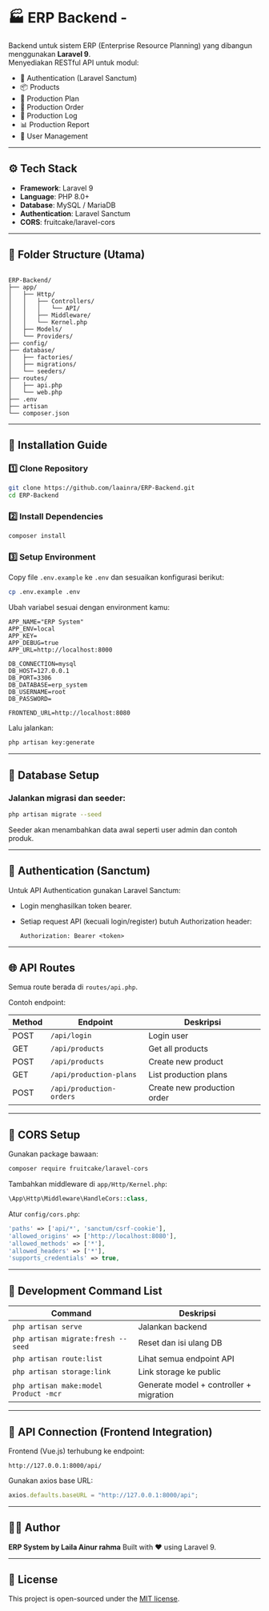 

# 🏭 ERP Backend - 

Backend untuk sistem ERP (Enterprise Resource Planning) yang dibangun menggunakan **Laravel 9**.  
Menyediakan RESTful API untuk modul:
- 🔐 Authentication (Laravel Sanctum)
- 📦 Products
- 🧩 Production Plan
- 🧾 Production Order
- 🧱 Production Log
- 📊 Production Report
- 👥 User Management

---

## ⚙️ Tech Stack

- **Framework**: Laravel 9
- **Language**: PHP 8.0+
- **Database**: MySQL / MariaDB
- **Authentication**: Laravel Sanctum
- **CORS**: fruitcake/laravel-cors

---

## 📁 Folder Structure (Utama)

```

ERP-Backend/
├── app/
│   ├── Http/
│   │   ├── Controllers/
│   │   │   └── API/
│   │   ├── Middleware/
│   │   └── Kernel.php
│   ├── Models/
│   └── Providers/
├── config/
├── database/
│   ├── factories/
│   ├── migrations/
│   └── seeders/
├── routes/
│   ├── api.php
│   └── web.php
├── .env
├── artisan
└── composer.json

````

---

## 🚀 Installation Guide

### 1️⃣ Clone Repository
```bash
git clone https://github.com/laainra/ERP-Backend.git
cd ERP-Backend
````

### 2️⃣ Install Dependencies

```bash
composer install
```

### 3️⃣ Setup Environment

Copy file `.env.example` ke `.env` dan sesuaikan konfigurasi berikut:

```bash
cp .env.example .env
```

Ubah variabel sesuai dengan environment kamu:

```env
APP_NAME="ERP System"
APP_ENV=local
APP_KEY=
APP_DEBUG=true
APP_URL=http://localhost:8000

DB_CONNECTION=mysql
DB_HOST=127.0.0.1
DB_PORT=3306
DB_DATABASE=erp_system
DB_USERNAME=root
DB_PASSWORD=

FRONTEND_URL=http://localhost:8080
```

Lalu jalankan:

```bash
php artisan key:generate
```

---

## 🧱 Database Setup

### Jalankan migrasi dan seeder:

```bash
php artisan migrate --seed
```

Seeder akan menambahkan data awal seperti user admin dan contoh produk.

---

## 🔐 Authentication (Sanctum)

Untuk API Authentication gunakan Laravel Sanctum:

* Login menghasilkan token bearer.
* Setiap request API (kecuali login/register) butuh Authorization header:

  ```
  Authorization: Bearer <token>
  ```

---

## 🌐 API Routes

Semua route berada di `routes/api.php`.

Contoh endpoint:

| Method | Endpoint                 | Deskripsi                   |
| ------ | ------------------------ | --------------------------- |
| POST   | `/api/login`             | Login user                  |
| GET    | `/api/products`          | Get all products            |
| POST   | `/api/products`          | Create new product          |
| GET    | `/api/production-plans`  | List production plans       |
| POST   | `/api/production-orders` | Create new production order |

---

## 🔄 CORS Setup

Gunakan package bawaan:

```bash
composer require fruitcake/laravel-cors
```

Tambahkan middleware di `app/Http/Kernel.php`:

```php
\App\Http\Middleware\HandleCors::class,
```

Atur `config/cors.php`:

```php
'paths' => ['api/*', 'sanctum/csrf-cookie'],
'allowed_origins' => ['http://localhost:8080'],
'allowed_methods' => ['*'],
'allowed_headers' => ['*'],
'supports_credentials' => true,
```

---

## 🧰 Development Command List

| Command                               | Deskripsi                               |
| ------------------------------------- | --------------------------------------- |
| `php artisan serve`                   | Jalankan backend                        |
| `php artisan migrate:fresh --seed`    | Reset dan isi ulang DB                  |
| `php artisan route:list`              | Lihat semua endpoint API                |
| `php artisan storage:link`            | Link storage ke public                  |
| `php artisan make:model Product -mcr` | Generate model + controller + migration |

---

## 🔗 API Connection (Frontend Integration)

Frontend (Vue.js) terhubung ke endpoint:

```
http://127.0.0.1:8000/api/
```

Gunakan axios base URL:

```js
axios.defaults.baseURL = "http://127.0.0.1:8000/api";
```

---

## 👨‍💻 Author

**ERP System by Laila Ainur rahma**
Built with ❤️ using Laravel 9.

---

## 🧩 License

This project is open-sourced under the [MIT license](https://opensource.org/licenses/MIT).

